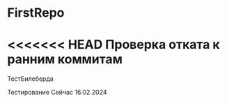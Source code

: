 # FirstRepo
<<<<<<< HEAD
Проверка отката к ранним коммитам
=======
ТестБилеберда


Тестирование Сейчас 16.02.2024